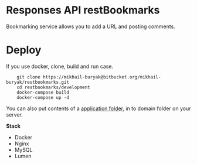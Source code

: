 # Responses API restBookmarks
Bookmarking service allows you to add a URL and posting comments.

# Deploy
If you use docker, clone, build and run case.

        git clone https://mikhail-buryak@bitbucket.org/mikhail-buryak/restbookmarks.git
        cd restbookmarks/development
        docker-compose build
        docker-compose up -d

You can also put contents of a [application folder](https://bitbucket.org/mikhail-buryak/restbookmarks/src/ba216e27aa58afdf5902dd1826fde6e334af797b/development/app/?at=master), in to domain folder on your server.

**Stack**

* Docker
* Nginx
* MySQL
* Lumen